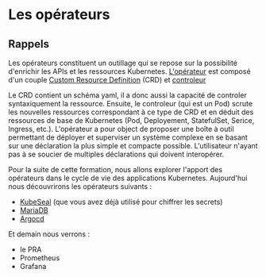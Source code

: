 # Les opérateurs

## Rappels

Les opérateurs constituent un outillage qui se repose sur la possibilité d'enrichir les APIs et les ressources Kubernetes. [L'opérateur](https://kubernetes.io/docs/concepts/extend-kubernetes/operator/) est composé d'un couple [Custom Resource Definition](https://kubernetes.io/docs/concepts/extend-kubernetes/api-extension/custom-resources/) (CRD) et [controleur](https://kubernetes.io/docs/concepts/extend-kubernetes/operator/#writing-operator)

Le CRD contient un schéma yaml, il a donc aussi la capacité de controler syntaxiquement la ressource. Ensuite, le controleur (qui est un Pod) scrute les nouvelles ressources correspondant à ce type de CRD et en déduit des ressources de base de Kubernetes (Pod, Deployement, StatefulSet, Serice, Ingress, etc.). L'opérateur a pour object de proposer une boîte à outil permettant de déployer et superviser un système complexe en se basant sur une déclaration la plus simple et compacte possible. L'utilisateur n'ayant pas à se soucier de multiples déclarations qui doivent interopérer.

Pour la suite de cette formation, nous allons explorer l'apport des opérateurs dans le cycle de vie des applications Kubernetes. Aujourd'hui nous découvrirons les opérateurs suivants :
- [KubeSeal](/kubeseal) (que vous avez déjà utilisé pour chiffrer les secrets)
- [MariaDB](/mariadb)
- [Argocd](/argocd)

Et demain nous verrons :

- le PRA
- Prometheus
- Grafana

